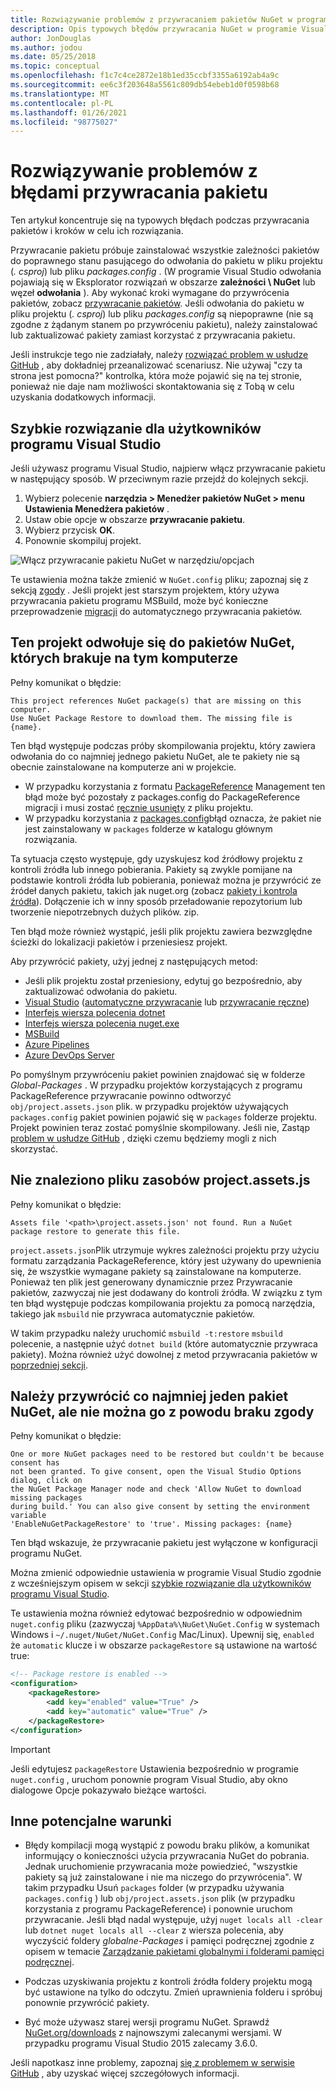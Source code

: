 ```yaml
---
title: Rozwiązywanie problemów z przywracaniem pakietów NuGet w programie Visual Studio
description: Opis typowych błędów przywracania NuGet w programie Visual Studio i sposoby ich rozwiązywania.
author: JonDouglas
ms.author: jodou
ms.date: 05/25/2018
ms.topic: conceptual
ms.openlocfilehash: f1c7c4ce2872e18b1ed35ccbf3355a6192ab4a9c
ms.sourcegitcommit: ee6c3f203648a5561c809db54ebeb1d0f0598b68
ms.translationtype: MT
ms.contentlocale: pl-PL
ms.lasthandoff: 01/26/2021
ms.locfileid: "98775027"
---
```

# <a name="troubleshooting-package-restore-errors"></a>Rozwiązywanie problemów z błędami przywracania pakietu

Ten artykuł koncentruje się na typowych błędach podczas przywracania pakietów i kroków w celu ich rozwiązania. 

Przywracanie pakietu próbuje zainstalować wszystkie zależności pakietów do poprawnego stanu pasującego do odwołania do pakietu w pliku projektu (*. csproj*) lub pliku *packages.config* . (W programie Visual Studio odwołania pojawiają się w Eksplorator rozwiązań w obszarze **zależności \ NuGet** lub węzeł **odwołania** ). Aby wykonać kroki wymagane do przywrócenia pakietów, zobacz [przywracanie pakietów](../consume-packages/package-restore.md#restore-packages). Jeśli odwołania do pakietu w pliku projektu (*. csproj*) lub pliku *packages.config* są niepoprawne (nie są zgodne z żądanym stanem po przywróceniu pakietu), należy zainstalować lub zaktualizować pakiety zamiast korzystać z przywracania pakietu.

Jeśli instrukcje tego nie zadziałały, należy [rozwiązać problem w usłudze GitHub](https://github.com/NuGet/docs.microsoft.com-nuget/issues) , aby dokładniej przeanalizować scenariusz. Nie używaj "czy ta strona jest pomocna?" kontrolka, która może pojawić się na tej stronie, ponieważ nie daje nam możliwości skontaktowania się z Tobą w celu uzyskania dodatkowych informacji.

## <a name="quick-solution-for-visual-studio-users"></a>Szybkie rozwiązanie dla użytkowników programu Visual Studio

Jeśli używasz programu Visual Studio, najpierw włącz przywracanie pakietu w następujący sposób. W przeciwnym razie przejdź do kolejnych sekcji.

1. Wybierz polecenie **narzędzia > Menedżer pakietów NuGet > menu Ustawienia Menedżera pakietów** .
1. Ustaw obie opcje w obszarze **przywracanie pakietu**.
1. Wybierz przycisk **OK**.
1. Ponownie skompiluj projekt.

![Włącz przywracanie pakietu NuGet w narzędziu/opcjach](../consume-packages/media/restore-01-autorestoreoptions.png)

Te ustawienia można także zmienić w `NuGet.config` pliku; zapoznaj się z sekcją [zgody](#consent) . Jeśli projekt jest starszym projektem, który używa przywracania pakietu programu MSBuild, może być konieczne przeprowadzenie [migracji](package-restore.md#migrate-to-automatic-package-restore-visual-studio) do automatycznego przywracania pakietów.

<a name="missing"></a>

## <a name="this-project-references-nuget-packages-that-are-missing-on-this-computer"></a>Ten projekt odwołuje się do pakietów NuGet, których brakuje na tym komputerze

Pełny komunikat o błędzie:

```output
This project references NuGet package(s) that are missing on this computer.
Use NuGet Package Restore to download them. The missing file is {name}.
```

Ten błąd występuje podczas próby skompilowania projektu, który zawiera odwołania do co najmniej jednego pakietu NuGet, ale te pakiety nie są obecnie zainstalowane na komputerze ani w projekcie.

- W przypadku korzystania z formatu [PackageReference](package-references-in-project-files.md) Management ten błąd może być pozostały z packages.config do PackageReference migracji i musi zostać [ręcznie usunięty](../resources/NuGet-FAQ.md#working-with-packages) z pliku projektu.
- W przypadku korzystania z [packages.config](../reference/packages-config.md)błąd oznacza, że pakiet nie jest zainstalowany w `packages` folderze w katalogu głównym rozwiązania.

Ta sytuacja często występuje, gdy uzyskujesz kod źródłowy projektu z kontroli źródła lub innego pobierania. Pakiety są zwykle pomijane na podstawie kontroli źródła lub pobierania, ponieważ można je przywrócić ze źródeł danych pakietu, takich jak nuget.org (zobacz [pakiety i kontrola źródła](Packages-and-Source-Control.md)). Dołączenie ich w inny sposób przeładowanie repozytorium lub tworzenie niepotrzebnych dużych plików. zip.

Ten błąd może również wystąpić, jeśli plik projektu zawiera bezwzględne ścieżki do lokalizacji pakietów i przeniesiesz projekt.

Aby przywrócić pakiety, użyj jednej z następujących metod:

- Jeśli plik projektu został przeniesiony, edytuj go bezpośrednio, aby zaktualizować odwołania do pakietu.
- [Visual Studio](package-restore.md#restore-using-visual-studio) ([automatyczne przywracanie](package-restore.md#restore-packages-automatically-using-visual-studio) lub [przywracanie ręczne](package-restore.md#restore-packages-manually-using-visual-studio))
- [Interfejs wiersza polecenia dotnet](package-restore.md#restore-using-the-dotnet-cli)
- [Interfejs wiersza polecenia nuget.exe](package-restore.md#restore-using-the-nugetexe-cli)
- [MSBuild](package-restore.md#restore-using-msbuild)
- [Azure Pipelines](package-restore.md#restore-using-azure-pipelines)
- [Azure DevOps Server](package-restore.md#restore-using-azure-devops-server)

Po pomyślnym przywróceniu pakiet powinien znajdować się w folderze *Global-Packages* . W przypadku projektów korzystających z programu PackageReference przywracanie powinno odtworzyć `obj/project.assets.json` plik. w przypadku projektów używających `packages.config` pakiet powinien pojawić się w `packages` folderze projektu. Projekt powinien teraz zostać pomyślnie skompilowany. Jeśli nie, Zastąp [problem w usłudze GitHub](https://github.com/NuGet/docs.microsoft.com-nuget/issues) , dzięki czemu będziemy mogli z nich skorzystać.

<a name="assets"></a>

## <a name="assets-file-projectassetsjson-not-found"></a>Nie znaleziono pliku zasobów project.assets.js

Pełny komunikat o błędzie:

```output
Assets file '<path>\project.assets.json' not found. Run a NuGet package restore to generate this file.
```

`project.assets.json`Plik utrzymuje wykres zależności projektu przy użyciu formatu zarządzania PackageReference, który jest używany do upewnienia się, że wszystkie wymagane pakiety są zainstalowane na komputerze. Ponieważ ten plik jest generowany dynamicznie przez Przywracanie pakietów, zazwyczaj nie jest dodawany do kontroli źródła. W związku z tym ten błąd występuje podczas kompilowania projektu za pomocą narzędzia, takiego jak `msbuild` nie przywraca automatycznie pakietów.

W takim przypadku należy uruchomić `msbuild -t:restore` `msbuild` polecenie, a następnie użyć `dotnet build` (które automatycznie przywraca pakiety). Można również użyć dowolnej z metod przywracania pakietów w [poprzedniej sekcji](#missing).

<a name="consent"></a>

## <a name="one-or-more-nuget-packages-need-to-be-restored-but-couldnt-be-because-consent-has-not-been-granted"></a>Należy przywrócić co najmniej jeden pakiet NuGet, ale nie można go z powodu braku zgody

Pełny komunikat o błędzie:

```output
One or more NuGet packages need to be restored but couldn't be because consent has
not been granted. To give consent, open the Visual Studio Options dialog, click on
the NuGet Package Manager node and check 'Allow NuGet to download missing packages
during build.' You can also give consent by setting the environment variable
'EnableNuGetPackageRestore' to 'true'. Missing packages: {name}
```

Ten błąd wskazuje, że przywracanie pakietu jest wyłączone w konfiguracji programu NuGet.

Można zmienić odpowiednie ustawienia w programie Visual Studio zgodnie z wcześniejszym opisem w sekcji [szybkie rozwiązanie dla użytkowników programu Visual Studio](#quick-solution-for-visual-studio-users).

Te ustawienia można również edytować bezpośrednio w odpowiednim `nuget.config` pliku (zazwyczaj `%AppData%\NuGet\NuGet.Config` w systemach Windows i `~/.nuget/NuGet/NuGet.Config` Mac/Linux). Upewnij się, `enabled` że `automatic` klucze i w obszarze `packageRestore` są ustawione na wartość true:

```xml
<!-- Package restore is enabled -->
<configuration>
    <packageRestore>
        <add key="enabled" value="True" />
        <add key="automatic" value="True" />
    </packageRestore>
</configuration>
```

> [!Important]
> Jeśli edytujesz `packageRestore` Ustawienia bezpośrednio w programie `nuget.config` , uruchom ponownie program Visual Studio, aby okno dialogowe Opcje pokazywało bieżące wartości.

## <a name="other-potential-conditions"></a>Inne potencjalne warunki

- Błędy kompilacji mogą wystąpić z powodu braku plików, a komunikat informujący o konieczności użycia przywracania NuGet do pobrania. Jednak uruchomienie przywracania może powiedzieć, "wszystkie pakiety są już zainstalowane i nie ma niczego do przywrócenia". W takim przypadku Usuń `packages` folder (w przypadku używania `packages.config` ) lub `obj/project.assets.json` plik (w przypadku korzystania z programu PackageReference) i ponownie uruchom przywracanie. Jeśli błąd nadal występuje, użyj `nuget locals all -clear` lub `dotnet nuget locals all --clear` z wiersza polecenia, aby wyczyścić foldery *globalne-Packages* i pamięci podręcznej zgodnie z opisem w temacie [Zarządzanie pakietami globalnymi i folderami pamięci podręcznej](managing-the-global-packages-and-cache-folders.md).

- Podczas uzyskiwania projektu z kontroli źródła foldery projektu mogą być ustawione na tylko do odczytu. Zmień uprawnienia folderu i spróbuj ponownie przywrócić pakiety.

- Być może używasz starej wersji programu NuGet. Sprawdź [NuGet.org/downloads](https://www.nuget.org/downloads) z najnowszymi zalecanymi wersjami. W przypadku programu Visual Studio 2015 zalecamy 3.6.0.

Jeśli napotkasz inne problemy, zapoznaj [się z problemem w serwisie GitHub](https://github.com/NuGet/docs.microsoft.com-nuget/issues) , aby uzyskać więcej szczegółowych informacji.
